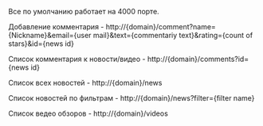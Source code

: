 Все по умолчанию работает на 4000 порте.

Добавление комментария - 
http://{domain}/comment?name={Nickname}&email={user mail}&text={commentariy text}&rating={count of stars}&id={news id}

Список комментария к новости/видео - http://{domain}/comments?id={news id}

Список всех новостей - http://{domain}/news

Список новостей по фильтрам - http://{domain}/news?filter={filter name}

Список ведео обзоров - http://{domain}/videos
